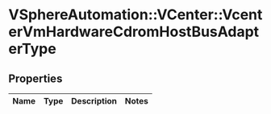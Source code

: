 # VSphereAutomation::VCenter::VcenterVmHardwareCdromHostBusAdapterType

## Properties
Name | Type | Description | Notes
------------ | ------------- | ------------- | -------------


